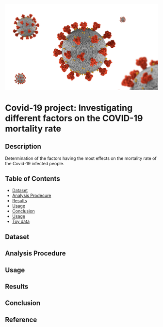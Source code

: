 <img src="img/covid19.jpg" width=750/>

# Covid-19 project: Investigating different factors on the COVID-19 mortality rate #

## Description
Determination of the factors having the most effects on the mortality rate of the Covid-19 infected people.

## Table of Contents
* [Dataset](#Dataset)
* [Analysis Prodecure](#Analysis-Procedure)  
* [Results](#Results)  
* [Usage](#Usage)  
* [Conclusion](#Conclusion)  
* [Usage](#Usage)  
* [Toy data](#Toy-data)  


## Dataset
## Analysis Procedure
## Usage
## Results
## Conclusion





Reference
-------

